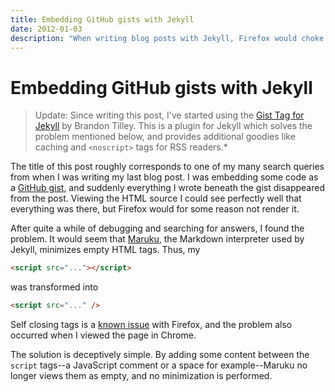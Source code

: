 ```yaml
---
title: Embedding GitHub gists with Jekyll
date: 2012-01-03
description: "When writing blog posts with Jekyll, Firefox would choke on the HTML. This is how you fix it."
---
```


# Embedding GitHub gists with Jekyll

> Update: Since writing this post, I've started using the [Gist Tag for Jekyll](http://brandontilley.com/2011/01/30/gist-tag-for-jekyll.html) by Brandon Tilley.
> This is a plugin for Jekyll which solves the problem mentioned below, and provides additional goodies like caching and `<noscript>` tags for RSS readers.*

The title of this post roughly corresponds to one of my many search queries from when I was writing my last blog post.
I was embedding some code as a [GitHub gist](https://gist.github.com/), and suddenly everything I wrote beneath the gist disappeared from the post.
Viewing the HTML source I could see perfectly well that everything was there, but Firefox would for some reason not render it.

After quite a while of debugging and searching for answers, I found the problem.
It would seem that [Maruku](https://github.com/nex3/maruku), the Markdown interpreter used by Jekyll, minimizes empty HTML tags.
Thus, my

```html
<script src="..."></script>
```

was transformed into

```html
<script src="..." />
```

Self closing tags is a [known issue](http://stackoverflow.com/questions/69913/why-dont-self-closing-script-tags-work) with Firefox, and the problem also occurred when I viewed the page in Chrome.

The solution is deceptively simple.
By adding some content between the `script` tags--a JavaScript comment or a space for example--Maruku no longer views them as empty, and no minimization is performed.

